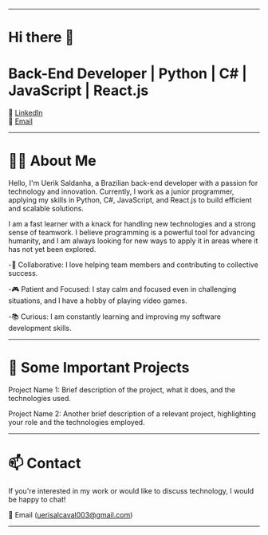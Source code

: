 --------------------------------------------------------------------------------------------------------------------------

Hi there 👋
=
Back-End Developer | Python | C# | JavaScript | React.js                                                                                                                        
=
🔗 [LinkedIn](https://www.linkedin.com/in/uerik-saldanha-1955292bb)  
📧 [Email](mailto:uerisalcaval003@gmail.com)

--------------------------------------------------------------------------------------------------------------------------
👨‍💻 About Me
=
Hello, I'm Uerik Saldanha, a Brazilian back-end developer with a passion for technology and innovation. Currently, I work as a junior programmer, applying my skills in Python, C#, JavaScript, and React.js to build efficient and scalable solutions.

I am a fast learner with a knack for handling new technologies and a strong sense of teamwork. I believe programming is a powerful tool for advancing humanity, and I am always looking for new ways to apply it in areas where it has not yet been explored.

-🤝 Collaborative: I love helping team members and contributing to collective success.

-🎮 Patient and Focused: I stay calm and focused even in challenging situations, and I have a hobby of playing video games.

-📚 Curious: I am constantly learning and improving my software development skills.

--------------------------------------------------------------------------------------------------------------------------
🚀 Some Important Projects
=
Project Name 1: Brief description of the project, what it does, and the technologies used.

Project Name 2: Another brief description of a relevant project, highlighting your role and the technologies employed.

--------------------------------------------------------------------------------------------------------------------------
📫 Contact
=
If you're interested in my work or would like to discuss technology, I would be happy to chat!

📧 Email (uerisalcaval003@gmail.com)

--------------------------------------------------------------------------------------------------------------------------
<!--
**UerikSilvaCavalcante/UerikSilvaCavalcante** is a ✨ _special_ ✨ repository because its `README.md` (this file) appears on your GitHub profile.

Here are some ideas to get you started:

- 🔭 I’m currently working on ...
- 🌱 I’m currently learning ...
- 👯 I’m looking to collaborate on ...
- 🤔 I’m looking for help with ...
- 💬 Ask me about ...
- 📫 How to reach me: ...
- 😄 Pronouns: ...
- ⚡ Fun fact: ...
-->
